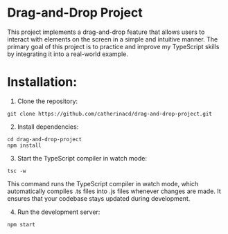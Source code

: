 # Drag-and-Drop Project
This project implements a drag-and-drop feature that allows users to interact with elements on the screen in a simple and intuitive manner. The primary goal of this project is to practice and improve my TypeScript skills by integrating it into a real-world example.

# Installation:
1. Clone the repository:
```
git clone https://github.com/catherinacd/drag-and-drop-project.git
```
2. Install dependencies:
```
cd drag-and-drop-project
npm install
```
3. Start the TypeScript compiler in watch mode:
```
tsc -w 
```
This command runs the TypeScript compiler in watch mode, which automatically compiles .ts files into .js files whenever changes are made. It ensures that your codebase stays updated during development.

4. Run the development server:
```
npm start
```
